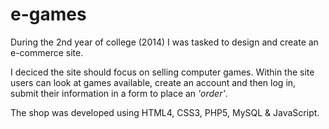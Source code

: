 # e-games

During the 2nd year of college (2014) I was tasked to design and create an e-commerce site.

I deciced the site should focus on selling computer games. Within the site users can look at games available, create an account and then log in, submit their information in a form to place an <em>'order'</em>.

The shop was developed using HTML4, CSS3, PHP5, MySQL & JavaScript.
